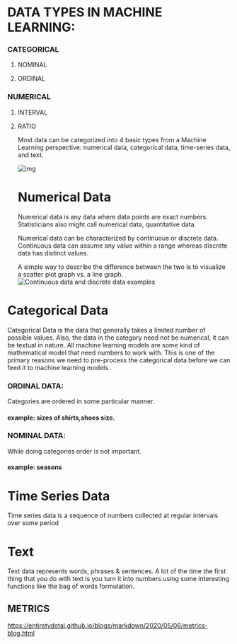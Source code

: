 # DATA TYPES IN MACHINE LEARNING:

### CATEGORICAL

1. NOMINAL

2. ORDINAL

   

### NUMERICAL

1. INTERVAL

2. RATIO

   Most data can be categorized into 4 basic types from a Machine Learning  perspective: numerical data, categorical data, time-series data, and  text.

   

   ![img](https://miro.medium.com/max/281/1*D8B5_HlEfwSQURgQkymoBA.jpeg)

   # Numerical Data

   Numerical data is any data where data points are exact numbers. Statisticians also might call numerical data, quantitative data. 

   Numerical data can be characterized by continuous or discrete data.  Continuous data can assume any value within a range whereas discrete  data has distinct values.

   A simple way to describe the difference between the two is to visualize a scatter plot graph vs. a line graph. ![Continuous data and discrete data examples](https://learn.g2.com/hubfs/G2CR_B071_Discrete_vs_Continuous_Data_V1.png)

# Categorical Data

Categorical Data is the data that generally takes a limited number of  possible values. Also, the data in the category need not be numerical,  it can be textual in nature. All machine learning models are some kind  of mathematical model that need numbers to work with. This is one of the primary reasons we need to pre-process the categorical data before we  can feed it to machine learning models.

### ORDINAL DATA:

Categories are ordered in some particular manner.

#### example:  sizes of shirts,shoes size.

### NOMINAL DATA:

While doing categories order is not important.

#### example:  seasons

# Time Series Data

Time series data is a sequence of numbers collected at regular intervals over some period 



# Text

Text data  represents words, phrases & sentences. A lot of the time the first thing that  you do with text is you turn it into numbers using some interesting  functions like the bag of words formulation.



## METRICS

https://entiretydotai.github.io/blogs/markdown/2020/05/06/metrics-blog.html